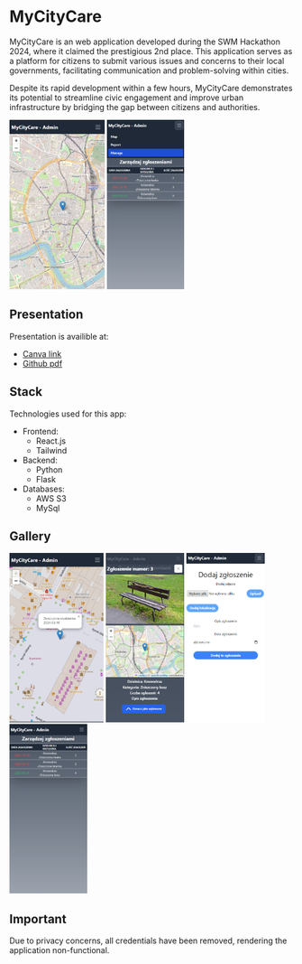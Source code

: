 # MyCityCare

MyCityCare is an web application developed during the SWM Hackathon 2024, where it claimed the prestigious 2nd place. This application serves as a platform for citizens to submit various issues and concerns to their local governments, facilitating communication and problem-solving within cities.

 Despite its rapid development within a few hours, MyCityCare demonstrates its potential to streamline civic engagement and improve urban infrastructure by bridging the gap between citizens and authorities.

<img src="./documentation/map.png" height=300>
<img src="./documentation/list2.png" height=300>

## Presentation

Presentation is availible at:

- [Canva link](https://www.canva.com/design/DAF_sfddJWk/9YMxHEkiKWCvvfzk1nYnAA/edit?utm_content=DAF_sfddJWk&utm_campaign=designshare&utm_medium=link2&utm_source=sharebutton)
- [Github pdf](./documentation/MyCityCare.pdf)

## Stack

Technologies used for this app:
- Frontend:
  - React.js
  - Tailwind
- Backend:
  - Python
  - Flask
- Databases:
  - AWS S3
  - MySql

## Gallery 
<img src="./documentation/zoom.png" height=300>
<img src="./documentation/report.png" height=300>

<img src="./documentation/add.png" height=300>
<img src="./documentation/list1.png" height=300>

## Important
Due to privacy concerns, all credentials have been removed, rendering the application non-functional.
